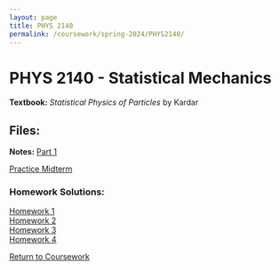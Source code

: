 ```yaml
---
layout: page
title: PHYS 2140
permalink: /coursework/spring-2024/PHYS2140/
---
```


# PHYS 2140 - Statistical Mechanics

**Textbook:** *Statistical Physics of Particles* by Kardar

## Files:

**Notes:** [Part 1](PHYS2140-notes-1.pdf)

[Practice Midterm](PHYS2140-practice-midterm.pdf)

### Homework Solutions:

[Homework 1](PHYS2140-homework-1.pdf)  
[Homework 2](PHYS2140-homework-2.pdf)  
[Homework 3](PHYS2140-homework-3.pdf)  
[Homework 4](PHYS2140-homework-4.pdf)

[Return to Coursework](/coursework)
